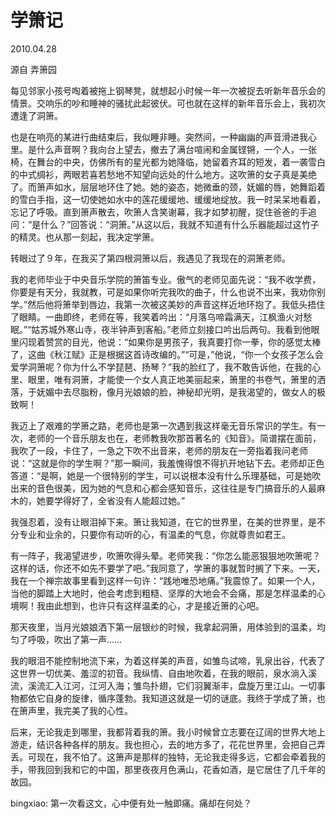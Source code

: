 # 学箫记

 2010.04.28
 
 源自 弄箫园

每见邻家小孩号啕着被拖上钢琴凳，就想起小时候一年一次被捉去听新年音乐会的情景。交响乐的吵和睡神的骚扰此起彼伏。可也就在这样的新年音乐会上，我初次遭逢了洞箫。

也是在响亮的某进行曲结束后，我似睡非睡。突然间，一种幽幽的声音滑进我心里。是什么声音啊？我向台上望去，撤去了满台喧闹和金属铿锵，一个人，一张椅，在舞台的中央，仿佛所有的星光都为她降临，她留着齐耳的短发，着一袭雪白的中式绸衫，两眼若喜若愁地不知望向远处的什么地方。这吹箫的女子真是美绝了。而箫声如水，层层地环住了她。她的姿态，她微垂的颈，妩媚的唇，她舞蹈着的雪白手指，这一切使她如水中的莲花缓缓地、缓缓地绽放。我一时呆呆地看着，忘记了呼吸。直到箫声散去，吹箫人含笑谢幕，我才如梦初醒，捉住爸爸的手追问：“是什么？”回答说：“洞箫。”从这以后，我就不知道有什么乐器能超过这竹子的精灵。也从那一刻起，我决定学箫。

转眼过了９年，在我买了第四根洞箫以后，我遇见了我现在的洞箫老师。

我的老师毕业于中央音乐学院的箫笛专业。傲气的老师见面先说：“我不收学费，你要是有天分，我就教，可是如果你听完我吹的曲子，什么也说不出来，我劝你别学。”然后他将箫举到唇边，我第一次被这美妙的声音这样近地环抱了。我低头捂住了眼睛。一曲即终，老师在等，我笑着吟出：“月落乌啼霜满天，江枫渔火对愁眠。”“姑苏城外寒山寺，夜半钟声到客船。”老师立刻接口吟出后两句。我看到他眼里闪现着赞赏的目光，他说：“如果你是男孩子，我真要打你一拳，你的感觉太棒了，这曲《秋江赋》正是根据这首诗改编的。”“可是，”他说，“你一个女孩子怎么会爱学洞箫呢？你为什么不学琵琶、扬琴？”我的脸红了，我不敢告诉他，在我的心里、眼里，唯有洞箫，才能使一个女人真正地美丽起来，箫里的书卷气，箫里的洒落，于妩媚中去尽脂粉，像月光娘娘的脸，神秘却光明，是我渴望的，做女人的极致啊！

我迈上了艰难的学箫之路，老师也是第一次遇到我这样毫无音乐常识的学生。有一次，老师的一个音乐朋友也在，老师教我吹那首著名的《知音》。简谱摆在面前，我吹了一段，卡住了，一急之下吹不出音来，老师的朋友在一旁指着我问老师说：“这就是你的学生啊？”那一瞬间，我羞愧得恨不得扒开地钻下去。老师却正色答道：“是啊，她是一个很特别的学生，可以说根本没有什么乐理基础，可是她吹出来的音色很美，因为她的气息和心都会感知音乐，这往往是专门搞音乐的人最麻木的，她要学得好了，全省没有人能超过她。”

我强忍着，没有让眼泪掉下来。箫让我知道，在它的世界里，在美的世界里，是不分专业和业余的，只要你有动听的心，有温柔的气息，你就尊贵如君王。

有一阵子，我渴望进步，吹箫吹得头晕。老师笑我：“你怎么能恶狠狠地吹箫呢？这样的话，你还不如先不要学了吧。”我同意了，学箫的事就暂时搁了下来。一天，我在一个禅宗故事里看到这样一句许：“践地唯恐地痛。”我震惊了。如果一个人，当他的脚踏上大地时，他会考虑到粗糙、坚厚的大地会不会痛，那是怎样温柔的心境啊！我由此想到，也许只有这样温柔的心，才是接近箫的心吧。

那天夜里，当月光娘娘洒下第一层银纱的时候，我拿起洞箫，用体验到的温柔，均匀了呼吸，吹出了第一声……

我的眼泪不能控制地流下来，为着这样美的声音，如雏鸟试啼，乳泉出谷，代表了这世界一切优美、羞涩的初音。我纵情、自由地吹着，在我的眼前，泉水淌入溪流，溪流汇入江河，江河入海；雏鸟扑翅，它们羽翼渐丰，盘旋万里江山。一切事物都依它自身的旋律，循序蓬勃。我知道这就是一切的谜底。我终于学成了箫，也在箫声里，我完美了我的心性。

后来，无论我走到哪里，我都背着我的箫。我小时候曾立志要在辽阔的世界大地上游走，结识各种各样的朋友。我也担心，去的地方多了，花花世界里，会把自己弄丢。可现在，我不怕了。这箫声是那样的独特，无论我走得多远，它都会牵着我的手，带我回到我和它的中国，那里夜夜月色满山，花香如酒，是它居住了几千年的故园。

bingxiao:
第一次看这文，心中便有处一触即痛。痛却在何处？
